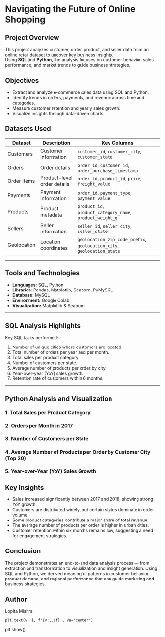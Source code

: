 # Navigating the Future of Online Shopping

## Project Overview
This project analyzes customer, order, product, and seller data from an online retail dataset to uncover key business insights.  
Using **SQL** and **Python**, the analysis focuses on customer behavior, sales performance, and market trends to guide business strategies.

## Objectives
- Extract and analyze e-commerce sales data using SQL and Python.  
- Identify trends in orders, payments, and revenue across time and categories.  
- Measure customer retention and yearly sales growth.  
- Visualize insights through data-driven charts.

## Datasets Used
| Dataset | Description | Key Columns |
|----------|--------------|-------------|
| Customers | Customer information | `customer_id`, `customer_city`, `customer_state` |
| Orders | Order details | `order_id`, `customer_id`, `order_purchase_timestamp` |
| Order Items | Product-level order details | `order_id`, `product_id`, `price`, `freight_value` |
| Payments | Payment information | `order_id`, `payment_type`, `payment_value` |
| Products | Product metadata | `product_id`, `product_category_name`, `product_weight_g` |
| Sellers | Seller information | `seller_id`, `seller_city`, `seller_state` |
| Geolocation | Location coordinates | `geolocation_zip_code_prefix`, `geolocation_city`, `geolocation_state` |

---

## Tools and Technologies
- **Languages:** SQL, Python  
- **Libraries:** Pandas, Matplotlib, Seaborn, PyMySQL  
- **Database:** MySQL  
- **Environment:** Google Colab  
- **Visualization:** Matplotlib & Seaborn  

---

## SQL Analysis Highlights
Key SQL tasks performed:
1. Number of unique cities where customers are located.  
2. Total number of orders per year and per month.  
3. Total sales per product category.  
4. Number of customers per state.  
5. Average number of products per order by city.  
6. Year-over-year (YoY) sales growth.  
7. Retention rate of customers within 6 months.

---

## Python Analysis and Visualization

### 1. Total Sales per Product Category
### 2. Orders per Month in 2017
### 3. Number of Customers per State
### 4. Average Number of Products per Order by Customer City (Top 20)
### 5. Year-over-Year (YoY) Sales Growth

## Key Insights
- Sales increased significantly between 2017 and 2018, showing strong YoY growth.
- Customers are distributed widely, but certain states dominate in order volume.
- Some product categories contribute a major share of total revenue.
- The average number of products per order is higher in urban cities.
- Customer retention within six months remains low, suggesting a need for engagement strategies.

## Conclusion
The project demonstrates an end-to-end data analysis process — from extraction and transformation to visualization and insight generation.
Using SQL and Python, we derived meaningful patterns in customer behavior, product demand, and regional performance that can guide marketing and business strategies.

## Author
Lopita Mishra

    plt.text(v, i, f'{v:,.0f}', va='center')
plt.show()
